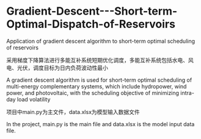# Gradient-Descent---Short-term-Optimal-Dispatch-of-Reservoirs
Application of gradient descent algorithm to short-term optimal scheduling of reservoirs

采用梯度下降算法进行多能互补系统短期优化调度，多能互补系统包括水电、风电、光伏，调度目标为日内负荷波动性最小

A gradient descent algorithm is used for short-term optimal scheduling of multi-energy complementary systems, which include hydropower, wind power, and photovoltaic, with the scheduling objective of minimizing intra-day load volatility

项目中main.py为主文件，data.xlsx为模型输入数据文件

In the project, main.py is the main file and data.xlsx is the model input data file.
